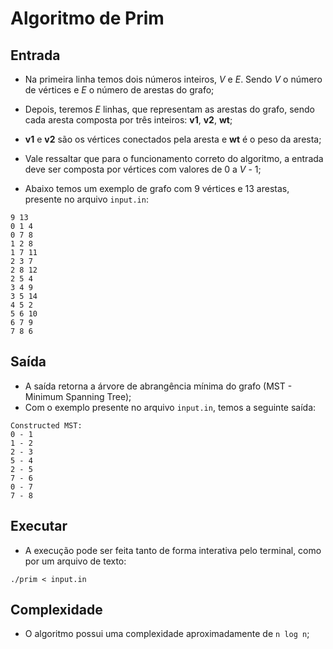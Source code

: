 # Algoritmo de Prim

## Entrada

- Na primeira linha temos dois números inteiros, *V* e *E*. Sendo *V* o número de vértices e *E* o número de arestas do grafo;
- Depois, teremos *E* linhas, que representam as arestas do grafo, sendo cada aresta composta por três inteiros: **v1**, **v2**, **wt**;
- **v1** e **v2** são os vértices conectados pela aresta e **wt** é o peso da aresta;
- Vale ressaltar que para o funcionamento correto do algoritmo, a entrada deve ser composta por vértices com valores de 0 a *V* - 1;

- Abaixo temos um exemplo de grafo com 9 vértices e 13 arestas, presente no arquivo `input.in`:
```
9 13
0 1 4
0 7 8
1 2 8
1 7 11
2 3 7
2 8 12
2 5 4
3 4 9
3 5 14
4 5 2
5 6 10
6 7 9
7 8 6
```

## Saída

- A saída retorna a árvore de abrangência mínima do grafo (MST - Minimum Spanning Tree);
- Com o exemplo presente no arquivo `input.in`, temos a seguinte saída:

```
Constructed MST:
0 - 1
1 - 2
2 - 3
5 - 4
2 - 5
7 - 6
0 - 7
7 - 8
```

## Executar

- A execução pode ser feita tanto de forma interativa pelo terminal, como por um arquivo de texto:

```
./prim < input.in
```

## Complexidade

- O algoritmo possui uma complexidade aproximadamente de `n log n`;
